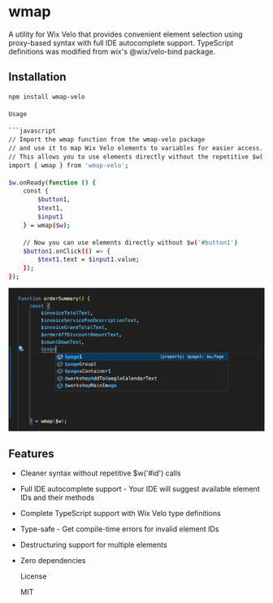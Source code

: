 # wmap

  A utility for Wix Velo that provides convenient element selection using proxy-based syntax with full IDE autocomplete
  support. TypeScript definitions was modified from wix's @wix/velo-bind package.

## Installation

  ```bash
  npm install wmap-velo

  Usage

  ```javascript
  // Import the wmap function from the wmap-velo package
  // and use it to map Wix Velo elements to variables for easier access.
  // This allows you to use elements directly without the repetitive $w('#id') syntax.
  import { wmap } from 'wmap-velo';

  $w.onReady(function () {
      const {
          $button1,
          $text1,
          $input1
      } = wmap($w);

      // Now you can use elements directly without $w('#button1')
      $button1.onClick(() => {
          $text1.text = $input1.value;
      });
  });
  ```

![auto complete in vscode](assets/wmap_autocomplete.png)

## Features

- Cleaner syntax without repetitive $w('#id') calls
- Full IDE autocomplete support - Your IDE will suggest available element IDs and their methods
- Complete TypeScript support with Wix Velo type definitions
- Type-safe - Get compile-time errors for invalid element IDs
- Destructuring support for multiple elements
- Zero dependencies

  License

  MIT
